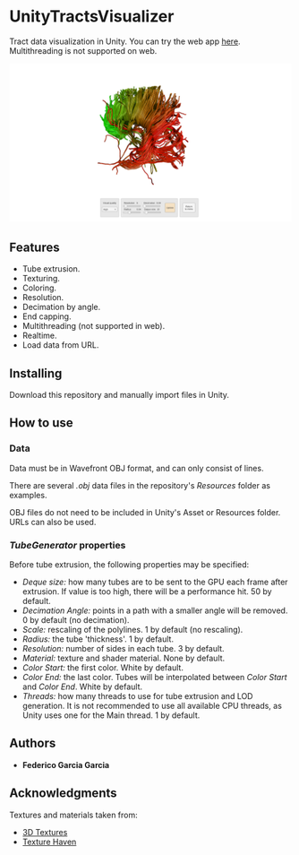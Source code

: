 # UnityTractsVisualizer
Tract data visualization in Unity.
You can try the web app [here](https://htmlpreview.github.io/?https://github.com/FedericoGarciaGarcia/UnityTractsVisualizer/blob/master/Web/index.html). Multithreading is not supported on web.

![Obj](https://raw.githubusercontent.com/FedericoGarciaGarcia/UnityTractsVisualizer/master/Images/Application.png)

## Features

* Tube extrusion.
* Texturing.
* Coloring.
* Resolution.
* Decimation by angle.
* End capping.
* Multithreading (not supported in web).
* Realtime.
* Load data from URL.

## Installing

Download this repository and manually import files in Unity.

## How to use

### Data

Data must be in Wavefront OBJ format, and can only consist of lines.

There are several *.obj* data files in the repository's *Resources* folder as examples.

OBJ files do not need to be included in Unity's Asset or Resources folder. URLs can also be used.

### *TubeGenerator* properties

Before tube extrusion, the following properties may be specified:

* *Deque size:* how many tubes are to be sent to the GPU each frame after extrusion. If value is too high, there will be a performance hit. 50 by default.
* *Decimation Angle:* points in a path with a smaller angle will be removed. 0 by default (no decimation).
* *Scale:* rescaling of the polylines. 1 by default (no rescaling).
* *Radius:* the tube 'thickness'. 1 by default.
* *Resolution:* number of sides in each tube. 3 by default.
* *Material:* texture and shader material. None by default.
* *Color Start:* the first color. White by default.
* *Color End:* the last color. Tubes will be interpolated between *Color Start* and *Color End*. White by default.
* *Threads:* how many threads to use for tube extrusion and LOD generation. It is not recommended to use all available CPU threads, as Unity uses one for the Main thread. 1 by default.

## Authors

* **Federico Garcia Garcia**

## Acknowledgments

Textures and materials taken from:
* [3D Textures](https://3dtextures.me/)
* [Texture Haven](https://texturehaven.com/textures/)